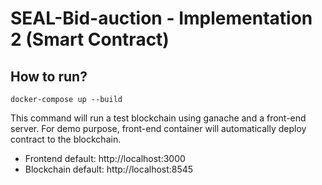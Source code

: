 # SEAL-Bid-auction - Implementation 2 (Smart Contract)

## How to run?

```
docker-compose up --build
```

This command will run a test blockchain using ganache and a front-end server. For demo purpose, front-end container will automatically deploy contract to the blockchain.

- Frontend default: http://localhost:3000
- Blockchain default: http://localhost:8545